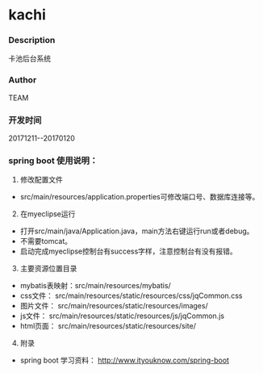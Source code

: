 # kachi
### Description
卡池后台系统
### Author
TEAM
### 开发时间
20171211--20170120
### spring boot 使用说明：
1. 修改配置文件
- src/main/resources/application.properties可修改端口号、数据库连接等。
2. 在myeclipse运行
- 打开src/main/java/Application.java，main方法右键运行run或者debug。
- 不需要tomcat。
- 启动完成myeclipse控制台有success字样，注意控制台有没有报错。
3. 主要资源位置目录
- mybatis表映射：src/main/resources/mybatis/
- css文件：          src/main/resources/static/resources/css/jqCommon.css
- 图片文件：         src/main/resources/static/resources/images/
- js文件：           src/main/resources/static/resources/js/jqCommon.js
- html页面：         src/main/resources/static/resources/site/
4. 附录
- spring boot 学习资料： http://www.ityouknow.com/spring-boot
